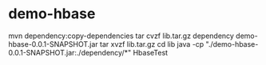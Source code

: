# demo-hbase



mvn dependency:copy-dependencies
tar cvzf lib.tar.gz dependency demo-hbase-0.0.1-SNAPSHOT.jar
tar xvzf lib.tar.gz
cd lib
java -cp "./demo-hbase-0.0.1-SNAPSHOT.jar:./dependency/*" HbaseTest